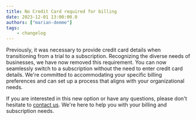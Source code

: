 ```yaml
---
title: No Credit Card required for billing
date: 2023-12-01 13:00:00.0
authors: ["marian-demme"]
tags:
    - changelog
---
```

Previously, it was necessary to provide credit card details when transitioning from a trial to a subscription. Recognizing the diverse needs of businesses, we have now removed this requirement. You can now seamlessly switch to a subscription without the need to enter credit card details. We're committed to accommodating your specific billing preferences and can set up a process that aligns with your organizational needs.

If you are interested in this new option or have any questions, please don't hesitate to [contact us](https://flowfuse.com/contact-us/). We're here to help you with your billing and subscription needs.
